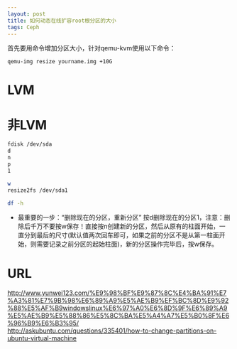 ```yaml
---
layout: post
title: 如何动态在线扩容root根分区的大小
tags: Ceph
---
```



首先要用命令增加分区大小，针对qemu-kvm使用以下命令：
```bash
qemu-img resize yourname.img +10G 
```

# LVM #

# 非LVM #
```sh
fdisk /dev/sda
d
n
p
1

w
resize2fs /dev/sda1

df -h
```
- 最重要的一步：“删除现在的分区，重新分区”
按d删除现在的分区1，注意：删除后千万不要按w保存！直接按n创建新的分区，然后从原有的柱面开始，一直分到最后的尺寸(默认值两次回车即可，如果之前的分区不是从第一柱面开始，则需要记录之前分区的起始柱面)，新的分区操作完毕后，按w保存。

# URL #
http://www.yunwei123.com/%E9%98%BF%E9%87%8C%E4%BA%91%E7%A3%81%E7%9B%98%E6%89%A9%E5%AE%B9%EF%BC%8D%E9%92%88%E5%AF%B9windowslinux%E6%97%A0%E6%8D%9F%E6%89%A9%E5%AE%B9%E5%88%86%E5%8C%BA%E5%A4%A7%E5%B0%8F%E6%96%B9%E6%B3%95/<br>
http://askubuntu.com/questions/335401/how-to-change-partitions-on-ubuntu-virtual-machine
